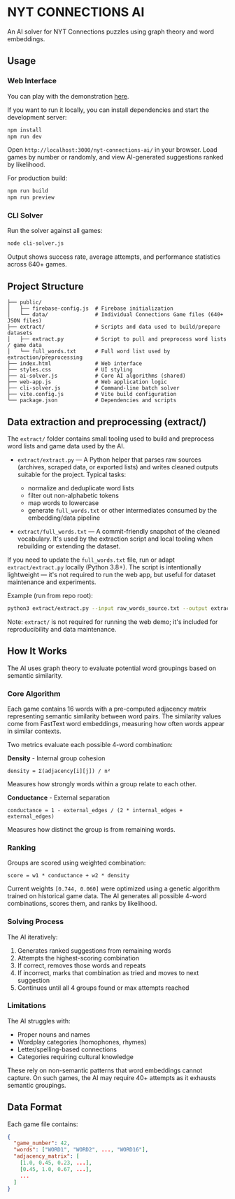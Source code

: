 # NYT CONNECTIONS AI

An AI solver for NYT Connections puzzles using graph theory and word embeddings.

## Usage

### Web Interface

You can play with the demonstration [here](https://leakyhose.github.io/nyt-connections-ai/).

If you want to run it locally, you can install dependencies and start the development server:

```bash
npm install
npm run dev
```

Open `http://localhost:3000/nyt-connections-ai/` in your browser. Load games by number or randomly, and view AI-generated suggestions ranked by likelihood.

For production build:

```bash
npm run build
npm run preview
```

### CLI Solver

Run the solver against all games:

```bash
node cli-solver.js
```

Output shows success rate, average attempts, and performance statistics across 640+ games.

## Project Structure

```
├── public/
│   ├── firebase-config.js  # Firebase initialization
│   └── data/               # Individual Connections Game files (640+ JSON files)
├── extract/                # Scripts and data used to build/prepare datasets
│   ├── extract.py          # Script to pull and preprocess word lists / game data
│   └── full_words.txt      # Full word list used by extraction/preprocessing
├── index.html              # Web interface
├── styles.css              # UI styling
├── ai-solver.js            # Core AI algorithms (shared)
├── web-app.js              # Web application logic
├── cli-solver.js           # Command-line batch solver
├── vite.config.js          # Vite build configuration
└── package.json            # Dependencies and scripts
```

## Data extraction and preprocessing (extract/)

The `extract/` folder contains small tooling used to build and preprocess word lists and game data used by the AI.

- `extract/extract.py` — A Python helper that parses raw sources (archives, scraped data, or exported lists) and writes cleaned outputs suitable for the project. Typical tasks:
  - normalize and deduplicate word lists
  - filter out non-alphabetic tokens
  - map words to lowercase
  - generate `full_words.txt` or other intermediates consumed by the embedding/data pipeline

- `extract/full_words.txt` — A commit-friendly snapshot of the cleaned vocabulary. It's used by the extraction script and local tooling when rebuilding or extending the dataset.

If you need to update the `full_words.txt` file, run or adapt `extract/extract.py` locally (Python 3.8+). The script is intentionally lightweight — it's not required to run the web app, but useful for dataset maintenance and experiments.

Example (run from repo root):

```bash
python3 extract/extract.py --input raw_words_source.txt --output extract/full_words.txt
```

Note: `extract/` is not required for running the web demo; it's included for reproducibility and data maintenance.


## How It Works

The AI uses graph theory to evaluate potential word groupings based on semantic similarity.

### Core Algorithm

Each game contains 16 words with a pre-computed adjacency matrix representing semantic similarity between word pairs. The similarity values come from FastText word embeddings, measuring how often words appear in similar contexts.

Two metrics evaluate each possible 4-word combination:

**Density** - Internal group cohesion
```
density = Σ(adjacency[i][j]) / n²
```
Measures how strongly words within a group relate to each other.

**Conductance** - External separation
```
conductance = 1 - external_edges / (2 * internal_edges + external_edges)
```
Measures how distinct the group is from remaining words.

### Ranking

Groups are scored using weighted combination:
```
score = w1 * conductance + w2 * density
```

Current weights `[0.744, 0.060]` were optimized using a genetic algorithm trained on historical game data. The AI generates all possible 4-word combinations, scores them, and ranks by likelihood.

### Solving Process

The AI iteratively:
1. Generates ranked suggestions from remaining words
2. Attempts the highest-scoring combination
3. If correct, removes those words and repeats
4. If incorrect, marks that combination as tried and moves to next suggestion
5. Continues until all 4 groups found or max attempts reached

### Limitations

The AI struggles with:
- Proper nouns and names
- Wordplay categories (homophones, rhymes)
- Letter/spelling-based connections
- Categories requiring cultural knowledge

These rely on non-semantic patterns that word embeddings cannot capture. On such games, the AI may require 40+ attempts as it exhausts semantic groupings.

## Data Format

Each game file contains:

```json
{
  "game_number": 42,
  "words": ["WORD1", "WORD2", ..., "WORD16"],
  "adjacency_matrix": [
    [1.0, 0.45, 0.23, ...],
    [0.45, 1.0, 0.67, ...],
    ...
  ]
}
```